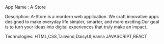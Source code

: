 App Name : A-Store 

Description: A-Store is a mordern web application. We craft innovative apps designed to make everyday life simpler, smarter, and more exciting.Our goal is to turn your ideas into digital experiences that truly make an impact.

Technologies: HTML,CSS,Tailwind,DaisyUI,Vanila JAVASCRIPT,REACT
